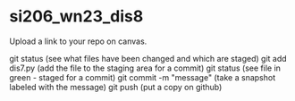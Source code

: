 # si206_wn23_dis8

Upload a link to your repo on canvas.

git status (see what files have been changed and which are staged)
git add dis7.py (add the file to the staging area for a commit)
git status (see file in green - staged for a commit)
git commit -m "message" (take a snapshot labeled with the message)
git push (put a copy on github)
